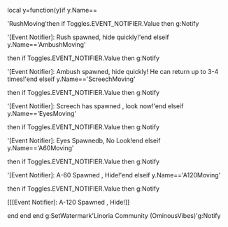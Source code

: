 local y=function(y)if y.Name==

'RushMoving'then if Toggles.EVENT_NOTIFIER.Value then g:Notify

'[Event Notifier]: Rush spawned, hide quickly!'end elseif y.Name=='AmbushMoving'

then if Toggles.EVENT_NOTIFIER.Value then g:Notify

'[Event Notifier]: Ambush spawned, hide quickly! He can return up to 3-4 times!'end elseif y.Name=='ScreechMoving'

then if Toggles.EVENT_NOTIFIER.Value then g:Notify

'[Event Notifier]: Screech has spawned , look now!'end elseif y.Name=='EyesMoving'

then if Toggles.EVENT_NOTIFIER.Value then g:Notify

'[Event Notifier]: Eyes Spawnedb, No Look!end elseif y.Name=='A60Moving'

then if Toggles.EVENT_NOTIFIER.Value then g:Notify

'[Event Notifier]: A-60 Spawned , Hide!'end elseif y.Name=='A120Moving'

then if Toggles.EVENT_NOTIFIER.Value then g:Notify

[[[Event Notifier]: A-120 Spawned , Hide!]]

end end end g:SetWatermark'Linoria Community (OminousVibes)'g:Notify
